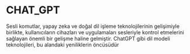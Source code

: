 # CHAT_GPT
Sesli komutlar, yapay zeka ve doğal dil işleme teknolojilerinin gelişimiyle birlikte, kullanıcıların cihazları ve uygulamaları sesleriyle kontrol etmelerini sağlayan önemli bir gelişme haline gelmiştir. ChatGPT gibi dil modeli teknolojileri, bu alandaki yeniliklerin öncüsüdür
